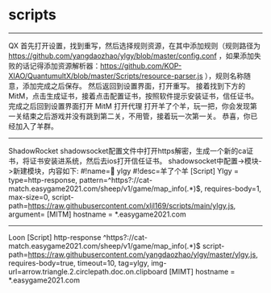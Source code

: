# scripts
---------------------------------------------------------------------------------------------------------------------------------------------------------------

QX
首先打开设置，找到重写，然后选择规则资源，在其中添加规则（规则路径为 https://github.com/yangdaozhao/ylgy/blob/master/config.conf ，如果添加失败的话记得添加资源解析器：https://github.com/KOP-XIAO/QuantumultX/blob/master/Scripts/resource-parser.js ），规则名称随意，添加完成之后保存。
然后返回到设置界面，打开重写。
接着找到下方的 MitM，点击生成证书，接着点击配置证书，按照软件提示安装证书，信任证书。
完成之后回到设置界面打开 MitM
打开代理
打开羊了个羊，玩一把，你会发现第一关结束之后游戏并没有跳到第二关，不用管，接着玩一次第一关。
恭喜，你已经加入了羊群。

---------------------------------------------------------------------------------------------------------------------------------------------------------------
ShadowRocket
shadowsocket配置文件中打开https解密，生成一个新的ca证书，将证书安装进系统，然后去ios打开信任证书。
shadowsocket中配置->模块->新建模块，内容如下:
#!name=🍿️ ylgy
#!desc=羊了个羊
[Script]
Ylgy = type=http-response, pattern=^https?://cat-match.easygame2021.com/sheep/v1/game/map_info(.*)$, requires-body=1, max-size=0, script-path=https://raw.githubusercontent.com/xljl169/scripts/main/ylgy.js, argument=
[MITM]
hostname = *.easygame2021.com

----------------------------------------------------------------------------------------------------------------------------------------------------------------
Loon
[Script]
http-response ^https?://cat-match.easygame2021.com/sheep/v1/game/map_info(.*)$ script-path=https://raw.githubusercontent.com/yangdaozhao/ylgy/master/ylgy.js, requires-body=true, timeout=10, tag=ylgy, img-url=arrow.triangle.2.circlepath.doc.on.clipboard
[MIMT]
hostname = *.easygame2021.com
